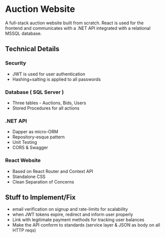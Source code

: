 
# Auction Website

A full-stack auction website built from scratch. React is used for the frontend and communicates with a .NET API integrated with a relational MSSQL database.

## Technical Details

### Security
- JWT is used for user authentication
- Hashing+salting is applied to all passwords
### Database ( SQL Server )
- Three tables  - Auctions, Bids, Users
- Stored Procedures for all actions
### .NET API 
- Dapper as micro-ORM
- Repository-esque pattern
- Unit Testing
- CORS & Swagger
### React Website
- Based on React Router and Context API
- Standalone CSS
- Clean Separation of Concerns

## Stuff to Implement/Fix

- email verification on signup and rate-limits for scalability
- when JWT tokens expire, redirect and inform user properly
- Link with legitimate payment methods for tracking user balances
- Make the API conform to standards (service layer & JSON as body on all HTTP reqs)
